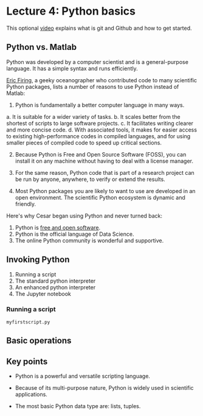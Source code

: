 # Lecture 4: Python basics

This optional [video](https://www.youtube.com/watch?v=21Gl97tkbHU) explains what is git and Github and how to get started.

## Python vs. Matlab

Python was developed by a computer scientist and is a general-purpose language. It has a simple syntax
and runs efficiently.

[Eric Firing](https://github.com/efiring), a geeky oceanographer who contributed code to many scientific Python packages, lists 
a number of reasons to use Python instead of Matlab:

1. Python is fundamentally a better computer language in many ways.

  a. It is suitable for a wider variety of tasks.
  b. It scales better from the shortest of scripts to large software projects.
  c. It facilitates writing clearer and more concise code.
  d. With associated tools, it makes for easier access to existing high-performance codes in compiled languages, and for using smaller pieces of compiled code to speed up     critical sections.

2. Because Python is Free and Open Source Software (FOSS), you can install it on any machine without having to deal with a license manager.

3. For the same reason, Python code that is part of a research project can be run by anyone, anywhere, to verify or extend the results.

4. Most Python packages you are likely to want to use are developed in an open environment. The scientific Python ecosystem is dynamic and friendly.


Here's why Cesar began using Python and never turned back:

1. Python is [free and open software](https://www.gnu.org/philosophy/free-sw.en.html).
2. Python is the official language of Data Science.
3. The online Python community is wonderful and supportive.


## Invoking Python

  1. Running a script
  2. The standard python interpreter
  3. An enhanced python interpreter
  4. The Jupyter notebook

### Running a script

`myfirstscript.py`

## Basic operations





## Key points 

- Python is a powerful and versatile scripting language.

- Because of its multi-purpose nature, Python is widely used in scientific
  applications.

- The most basic Python data type are: lists, tuples.

